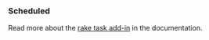 

### Scheduled
Read more about the [rake task add-in](http://help.cloud66.com/stack-add-ins/rake-task) in the documentation.

